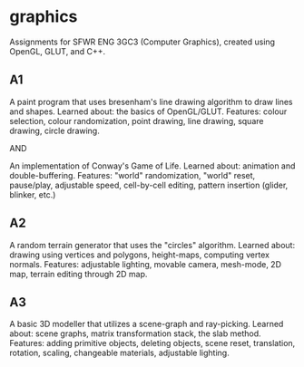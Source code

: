 # graphics
Assignments for SFWR ENG 3GC3 (Computer Graphics), created using OpenGL, GLUT, and C++.

## A1
A paint program that uses bresenham's line drawing algorithm to draw lines and shapes.
Learned about: the basics of OpenGL/GLUT.
Features: colour selection, colour randomization, point drawing, line drawing, square drawing, circle drawing.

AND

An implementation of Conway's Game of Life.
Learned about: animation and double-buffering.
Features: "world" randomization, "world" reset, pause/play, adjustable speed, cell-by-cell editing, pattern insertion (glider, blinker, etc.)

## A2
A random terrain generator that uses the "circles" algorithm.
Learned about: drawing using vertices and polygons, height-maps, computing vertex normals.
Features: adjustable lighting, movable camera, mesh-mode, 2D map, terrain editing through 2D map.

## A3
A basic 3D modeller that utilizes a scene-graph and ray-picking.
Learned about: scene graphs, matrix transformation stack, the slab method.
Features: adding primitive objects, deleting objects, scene reset, translation, rotation, scaling, changeable materials, adjustable lighting.

